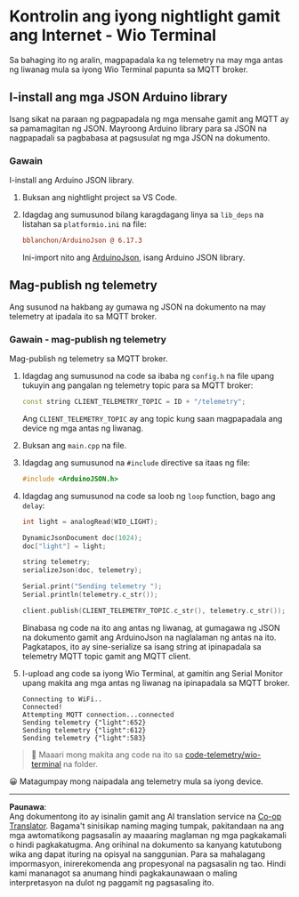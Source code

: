 <!--
CO_OP_TRANSLATOR_METADATA:
{
  "original_hash": "4bcc29fe2b65e56eada83d2476279227",
  "translation_date": "2025-08-27T22:20:38+00:00",
  "source_file": "1-getting-started/lessons/4-connect-internet/wio-terminal-telemetry.md",
  "language_code": "tl"
}
-->
# Kontrolin ang iyong nightlight gamit ang Internet - Wio Terminal

Sa bahaging ito ng aralin, magpapadala ka ng telemetry na may mga antas ng liwanag mula sa iyong Wio Terminal papunta sa MQTT broker.

## I-install ang mga JSON Arduino library

Isang sikat na paraan ng pagpapadala ng mga mensahe gamit ang MQTT ay sa pamamagitan ng JSON. Mayroong Arduino library para sa JSON na nagpapadali sa pagbabasa at pagsusulat ng mga JSON na dokumento.

### Gawain

I-install ang Arduino JSON library.

1. Buksan ang nightlight project sa VS Code.

1. Idagdag ang sumusunod bilang karagdagang linya sa `lib_deps` na listahan sa `platformio.ini` na file:

    ```ini
    bblanchon/ArduinoJson @ 6.17.3
    ```

    Ini-import nito ang [ArduinoJson](https://arduinojson.org), isang Arduino JSON library.

## Mag-publish ng telemetry

Ang susunod na hakbang ay gumawa ng JSON na dokumento na may telemetry at ipadala ito sa MQTT broker.

### Gawain - mag-publish ng telemetry

Mag-publish ng telemetry sa MQTT broker.

1. Idagdag ang sumusunod na code sa ibaba ng `config.h` na file upang tukuyin ang pangalan ng telemetry topic para sa MQTT broker:

    ```cpp
    const string CLIENT_TELEMETRY_TOPIC = ID + "/telemetry";
    ```

    Ang `CLIENT_TELEMETRY_TOPIC` ay ang topic kung saan magpapadala ang device ng mga antas ng liwanag.

1. Buksan ang `main.cpp` na file.

1. Idagdag ang sumusunod na `#include` directive sa itaas ng file:

    ```cpp
    #include <ArduinoJSON.h>
    ```

1. Idagdag ang sumusunod na code sa loob ng `loop` function, bago ang `delay`:

    ```cpp
    int light = analogRead(WIO_LIGHT);

    DynamicJsonDocument doc(1024);
    doc["light"] = light;

    string telemetry;
    serializeJson(doc, telemetry);

    Serial.print("Sending telemetry ");
    Serial.println(telemetry.c_str());

    client.publish(CLIENT_TELEMETRY_TOPIC.c_str(), telemetry.c_str());
    ```

    Binabasa ng code na ito ang antas ng liwanag, at gumagawa ng JSON na dokumento gamit ang ArduinoJson na naglalaman ng antas na ito. Pagkatapos, ito ay sine-serialize sa isang string at ipinapadala sa telemetry MQTT topic gamit ang MQTT client.

1. I-upload ang code sa iyong Wio Terminal, at gamitin ang Serial Monitor upang makita ang mga antas ng liwanag na ipinapadala sa MQTT broker.

    ```output
    Connecting to WiFi..
    Connected!
    Attempting MQTT connection...connected
    Sending telemetry {"light":652}
    Sending telemetry {"light":612}
    Sending telemetry {"light":583}
    ```

> 💁 Maaari mong makita ang code na ito sa [code-telemetry/wio-terminal](../../../../../1-getting-started/lessons/4-connect-internet/code-telemetry/wio-terminal) na folder.

😀 Matagumpay mong naipadala ang telemetry mula sa iyong device.

---

**Paunawa**:  
Ang dokumentong ito ay isinalin gamit ang AI translation service na [Co-op Translator](https://github.com/Azure/co-op-translator). Bagama't sinisikap naming maging tumpak, pakitandaan na ang mga awtomatikong pagsasalin ay maaaring maglaman ng mga pagkakamali o hindi pagkakatugma. Ang orihinal na dokumento sa kanyang katutubong wika ang dapat ituring na opisyal na sanggunian. Para sa mahalagang impormasyon, inirerekomenda ang propesyonal na pagsasalin ng tao. Hindi kami mananagot sa anumang hindi pagkakaunawaan o maling interpretasyon na dulot ng paggamit ng pagsasaling ito.